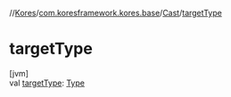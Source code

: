 //[Kores](../../../index.md)/[com.koresframework.kores.base](../index.md)/[Cast](index.md)/[targetType](target-type.md)

# targetType

[jvm]\
val [targetType](target-type.md): [Type](https://docs.oracle.com/javase/8/docs/api/java/lang/reflect/Type.html)

